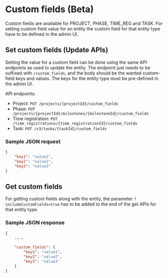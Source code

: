 # Custom fields (Beta)

Custom fields are available for PROJECT, PHASE, TIME_REG and TASK. For setting custom field value for an entity the custom field for that entity type have to be defined in the admin UI.

## Set custom fields (Update APIs)

Setting the value for a custom field can be done using the same API endpoints as used to update the entity. The endpoint just needs to be suffixed with `/custom_fields`, and the body should be the wanted custom-field keys and values. The keys for the entity type must be pre-defined in the admin UI.

API endpoints:
* Project: `PUT /projects/{projectId}/custom_fields`
* Phase: `PUT /projects/{projectId}/milestones/{milestoneId}/custom_fields`
* Time registration: `PUT /time_registrations/{time_registrationId}/custom_fields`
* Task: `PUT /v3/tasks/{taskId}/custom_fields`

### Sample JSON request
```json
{
    "key1": "value1",
    "key2": "value2",
    "key3": "value3"
}
```

## Get custom fields 

For getting custom fields along with the entity, the parameter `?includeCustomFields=true` has to be added to the end of the get APIs for that entity type.

### Sample JSON response
```json
{
    ...,
    
    "custom_fields": {
		"key1": "value1",
		"key2": "value2",
		"key3": "value3"
	}
}
```
